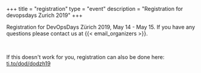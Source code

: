 +++
title = "registration"
type = "event"
description = "Registration for devopsdays Zurich 2019"
+++

Registration for DevOpsDays Zürich 2019, May 14 - May 15. If you have any questions please contact us at {{< email_organizers >}}.

<div style="width:100%; text-align:left;">
<link rel="stylesheet" type="text/css" href='https://css.tito.io/v1.1' />
<script src='https://js.tito.io/v1' async></script>
<tito-widget event="dod/dodzh2019"></tito-widget>
</div>
<br />

If this doesn't work for you, registration can also be done here: [ti.to/dod/dodzh19](https://ti.to/dod/dodzh2019)
